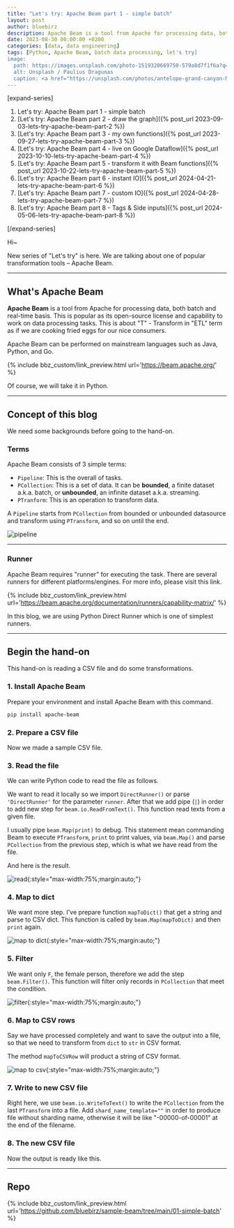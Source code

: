 ```yaml
---
title: "Let's try: Apache Beam part 1 - simple batch"
layout: post
author: bluebirz
description: Apache Beam is a tool from Apache for processing data, both batch and real-time basis.
date: 2023-08-30 00:00:00 +0200
categories: [data, data engineering]
tags: [Python, Apache Beam, batch data processing, let's try]
image:
  path: https://images.unsplash.com/photo-1519320669750-579a8d7f1f6a?q=80&w=1959&auto=format&fit=crop&ixlib=rb-4.0.3&ixid=M3wxMjA3fDB8MHxwaG90by1wYWdlfHx8fGVufDB8fHx8fA%3D%3D
  alt: Unsplash / Paulius Dragunas
  caption: <a href="https://unsplash.com/photos/antelope-grand-canyon-M2UXVaLlfds">Unsplash / Paulius Dragunas</a>
---
```


[expand-series]

  1. Let's try: Apache Beam part 1 - simple batch
  1. [Let's try: Apache Beam part 2 - draw the graph]({% post_url 2023-09-03-lets-try-apache-beam-part-2 %})
  1. [Let's try: Apache Beam part 3 - my own functions]({% post_url 2023-09-27-lets-try-apache-beam-part-3 %})
  1. [Let's try: Apache Beam part 4 - live on Google Dataflow]({% post_url 2023-10-10-lets-try-apache-beam-part-4 %})
  1. [Let's try: Apache Beam part 5 - transform it with Beam functions]({% post_url 2023-10-22-lets-try-apache-beam-part-5 %})
  1. [Let's try: Apache Beam part 6 - instant IO]({% post_url 2024-04-21-lets-try-apache-beam-part-6 %})
  1. [Let's try: Apache Beam part 7 - custom IO]({% post_url 2024-04-28-lets-try-apache-beam-part-7 %})
  1. [Let's try: Apache Beam part 8 - Tags & Side inputs]({% post_url 2024-05-06-lets-try-apache-beam-part-8 %})

[/expand-series]

Hi~

New series of "Let's try" is here. We are talking about one of popular transformation tools – Apache Beam.

---

## What's Apache Beam

**Apache Beam** is a tool from Apache for processing data, both batch and real-time basis. This is popular as its open-source license and capability to work on data processing tasks. This is about "T" - Transform in "ETL" term as if we are cooking fried eggs for our nice consumers.

Apache Beam can be performed on mainstream languages such as Java, Python, and Go.

{% include bbz_custom/link_preview.html url='<https://beam.apache.org/>' %}

Of course, we will take it in Python.

---

## Concept of this blog

We need some backgrounds before going to the hand-on.

### Terms

Apache Beam consists of 3 simple terms:

- `Pipeline`: This is the overall of tasks.
- `PCollection`: This is a set of data. It can be **bounded**, a finite dataset a.k.a. batch, or **unbounded**, an infinite dataset a.k.a. streaming.
- `PTranform`: This is an operation to transform data.

A `Pipeline` starts from `PCollection` from bounded or unbounded datasource and transform using `PTransform`, and so on until the end.

![pipeline](https://bluebirzdotnet.s3.ap-southeast-1.amazonaws.com/beam/p1/beam.drawio.png)

---

### Runner

Apache Beam requires "runner" for executing the task. There are several runners for different platforms/engines. For more info, please visit this link.

{% include bbz_custom/link_preview.html url='<https://beam.apache.org/documentation/runners/capability-matrix/>' %}

In this blog, we are using Python Direct Runner which is one of simplest runners.

---

## Begin the hand-on

This hand-on is reading a CSV file and do some transformations.

### 1. Install Apache Beam

Prepare your environment and install Apache Beam with this command.

```sh
pip install apache-beam
```

### 2. Prepare a CSV file

Now we made a sample CSV file.

<script src="https://gist.github.com/bluebirz/c77aa2a47e3e782959bcab4b0d34a7d4.js?file=01-mock.csv"></script>

### 3. Read the file

We can write Python code to read the file as follows.

<script src="https://gist.github.com/bluebirz/c77aa2a47e3e782959bcab4b0d34a7d4.js?file=01-batch1.py"></script>

We want to read it locally so we import `DirectRunner()` or parse `'DirectRunner'` for the parameter `runner`. After that we add pipe (`|`) in order to add new step for `beam.io.ReadFromText()`.  This function read texts from a given file.

I usually pipe `beam.Map(print)` to debug. This statement mean commanding Beam to execute `PTransform`, `print` to print values, via `beam.Map()` and parse `PCollection` from the previous step, which is what we have read from the file.

And here is the result.

![read](https://bluebirzdotnet.s3.ap-southeast-1.amazonaws.com/beam/p1/beam1.png){:style="max-width:75%;margin:auto;"}

### 4. Map to dict

We want more step. I've prepare function `mapToDict()` that get a string and parse to CSV dict. This function is called by `beam.Map(mapToDict)` and then `print` again.

<script src="https://gist.github.com/bluebirz/c77aa2a47e3e782959bcab4b0d34a7d4.js?file=01-batch2.py"></script>

![map to dict](https://bluebirzdotnet.s3.ap-southeast-1.amazonaws.com/beam/p1/beam2.png){:style="max-width:75%;margin:auto;"}

### 5. Filter

We want only `F`, the female person, therefore we add the step `beam.Filter()`. This function will filter only records in `PCollection` that meet the condition.

<script src="https://gist.github.com/bluebirz/c77aa2a47e3e782959bcab4b0d34a7d4.js?file=01-batch3.py"></script>

![filter](https://bluebirzdotnet.s3.ap-southeast-1.amazonaws.com/beam/p1/beam3.png){:style="max-width:75%;margin:auto;"}

### 6. Map to CSV rows

Say we have processed completely and want to save the output into a file, so that we need to transform from `dict` to `str` in CSV format.

<script src="https://gist.github.com/bluebirz/c77aa2a47e3e782959bcab4b0d34a7d4.js?file=01-batch4.py"></script>

The method `mapToCSVRow` will product a string of CSV format.

![map to csv](https://bluebirzdotnet.s3.ap-southeast-1.amazonaws.com/beam/p1/beam4.png){:style="max-width:75%;margin:auto;"}

### 7. Write to new CSV file

Right here, we use `beam.io.WriteToText()` to write the `PCollection` from the last `PTransform` into a file. Add `shard_name_template=""` in order to produce file without sharding name, otherwise it will be like "-00000-of-00001" at the end of the filename.

<script src="https://gist.github.com/bluebirz/c77aa2a47e3e782959bcab4b0d34a7d4.js?file=01-batch5.py"></script>

### 8. The new CSV file

Now the output is ready like this.

<script src="https://gist.github.com/bluebirz/c77aa2a47e3e782959bcab4b0d34a7d4.js?file=01-processed.csv"></script>

---

## Repo

{% include bbz_custom/link_preview.html url='<https://github.com/bluebirz/sample-beam/tree/main/01-simple-batch>' %}

